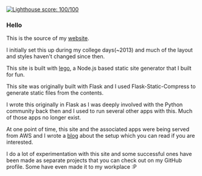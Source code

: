 [![Lighthouse score: 100/100](https://lighthouse-badge.appspot.com/?score=100)](https://github.com/ebidel/lighthouse-badge)

### Hello

This is the source of my [website](https://siva.dev).

I initially set this up during my college days(~2013) and much of the layout
and styles haven't changed since then.

This site is built with [lego](https://github.com/astronomersiva/lego),
a Node.js based static site generator that I built for fun.

This site was originally built with Flask and I used Flask-Static-Compress
to generate static files from the contents.

I wrote this originally in Flask as I was deeply involved with the Python
community back then and I used to run several other apps with this.
Much of those apps no longer exist.

At one point of time, this site and the associated apps were being
served from AWS and I wrote a [blog](https://siva.dev/flask-aws/)
about the setup which you can read if you are interested.

I do a lot of experimentation with this site and some successful
ones have been made as separate projects that you can check out
on my GitHub profile. Some have even made it to my workplace :P
